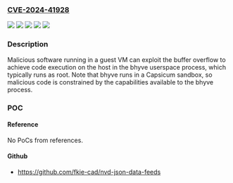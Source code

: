 ### [CVE-2024-41928](https://cve.mitre.org/cgi-bin/cvename.cgi?name=CVE-2024-41928)
![](https://img.shields.io/static/v1?label=Product&message=FreeBSD&color=blue)
![](https://img.shields.io/static/v1?label=Version&message=14.1-RELEASE%3C%20p4%20&color=brighgreen)
![](https://img.shields.io/static/v1?label=Vulnerability&message=CWE-125%20Out-of-bounds%20Read&color=brighgreen)
![](https://img.shields.io/static/v1?label=Vulnerability&message=CWE-1285%20Improper%20Validation%20of%20Specified%20Index%2C%20Position%2C%20or%20Offset%20in%20Input&color=brighgreen)
![](https://img.shields.io/static/v1?label=Vulnerability&message=CWE-787%20Out-of-bounds%20Write&color=brighgreen)

### Description

Malicious software running in a guest VM can exploit the buffer overflow to achieve code execution on the host in the bhyve userspace process, which typically runs as root. Note that bhyve runs in a Capsicum sandbox, so malicious code is constrained by the capabilities available to the bhyve process.

### POC

#### Reference
No PoCs from references.

#### Github
- https://github.com/fkie-cad/nvd-json-data-feeds


